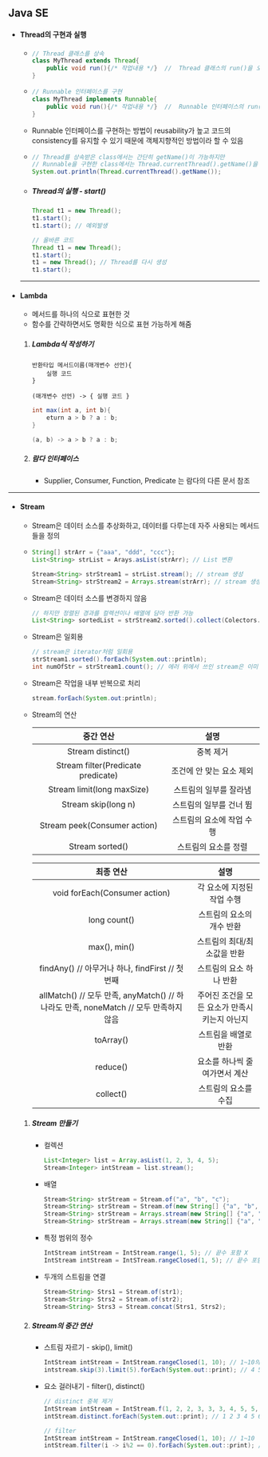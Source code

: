 ## Java SE

- #### Thread의 구현과 실행

   - ```java
     //	Thread 클래스를 상속
     class MyThread extends Thread{
         public void run(){/* 작업내용 */}	//	Thread 클래스의 run()을 오버라이딩
     }
     ```

   - ```java
     //	Runnable 인터페이스를 구현
     class MyThread implements Runnable{
         public void run(){/* 작업내용 */}	//	Runnable 인터페이스의 run()을 구현
     }
     ```

   - Runnable 인터페이스를 구현하는 방법이 reusability가 높고 코드의 consistency를 유지할 수 있기 때문에 객체지향적인 방법이라 할 수 있음

   - ```java
     //	Thread를 상속받은 class에서는 간단히 getName()이 가능하지만
     //	Runnable을 구현한 class에서는 Thread.currentThread().getName()을 해야함
     System.out.println(Thread.currentThread().getName());
     ```

   - ##### Thread의 실행 - start()

     ```java
     Thread t1 = new Thread();
     t1.start();
     t1.start(); // 예외발생
     
     // 올바른 코드
     Thread t1 = new Thread();
     t1.start();
     t1 = new Thread(); // Thread를 다시 생성
     t1.start();
     ```

   ------

- #### Lambda
  
     - 메서드를 하나의 식으로 표현한 것
     - 함수를 간략하면서도 명확한 식으로 표현 가능하게 해줌
     
     1. ##### Lambda식 작성하기
     
        ```
        반환타입 메서드이름(매개변수 선언){
        	실행 코드
        }
        
        (매개변수 선언) -> { 실행 코드 }
        ```
     
        ```java
        int max(int a, int b){
            eturn a > b ? a : b; 
        }
        
        (a, b) -> a > b ? a : b;
        ```
     
     2. ##### 람다 인터페이스
     
        - Supplier, Consumer, Function, Predicate 는 람다의 다른 문서 참조

------

- #### Stream

  - Stream은 데이터 소스를 추상화하고, 데이터를 다루는데 자주 사용되는 메서드들을 정의

  - ```java
    String[] strArr = {"aaa", "ddd", "ccc"};
    List<String> strList = Arays.asList(strArr); // List 변환
    
    Stream<String> strStream1 = strList.stream(); // stream 생성
    Stream<String> strStream2 = Arrays.stream(strArr); // stream 생성
    ```

  - Stream은 데이터 소스를 변경하지 않음

    ```java
    // 하지만 정렬된 경과를 컬렉션이나 배열에 담아 반환 가능
    List<String> sortedList = strStream2.sorted().collect(Colectors.toList());
    ```

  - Stream은 일회용

    ```java
    // stream은 iterator처럼 일회용
    strStream1.sorted().forEach(System.out::println);
    int numOfStr = strStream1.count(); // 에러 위에서 쓰인 stream은 이미 닫힘
    ```

  - Stream은 작업을 내부 반복으로 처리

    ```java
    stream.forEach(System.out:println);
    ```

  - Stream의 연산

    |                중간 연산                 |           설명            |
    | :--------------------------------------: | :-----------------------: |
    |           Stream<T> distinct()           |         중복 제거         |
    | Stream<T> filter(Predicate<T> predicate) | 조건에 안 맞는 요소 제외  |
    |      Stream<T> limit(long maxSize)       |  스트림의 일부를 잘라냄   |
    |          Stream<T> skip(long n)          |  스트림의 일부를 건너 뜀  |
    |    Stream<T> peek(Consumer<T> action)    | 스트림의 요소에 작업 수행 |
    |            Stream<T> sorted()            |   스트림의 요소를 정렬    |

    |                          최종 연산                           |                     설명                      |
    | :----------------------------------------------------------: | :-------------------------------------------: |
    |           void forEach(Consumer<? super ?> action)           |          각 요소에 지정된 작업 수행           |
    |                         long count()                         |           스트림의 요소의 개수 반환           |
    |                         max(), min()                         |          스트림의 최대/최소값을 반환          |
    |       findAny() // 아무거나 하나, findFirst // 첫 번째       |            스트림의 요소 하나 반환            |
    | allMatch() // 모두 만족, anyMatch() // 하나라도 만족,  noneMatch // 모두 만족하지 않음 | 주어진 조건을 모든 요소가 만족시키는지 아닌지 |
    |                          toArray()                           |             스트림을 배열로 반환              |
    |                           reduce()                           |         요소를 하나씩 줄여가면서 계산         |
    |                          collect()                           |             스트림의 요소를 수집              |

  1. ##### Stream 만들기

     - 컬렉션

       ```java
       List<Integer> list = Array.asList(1, 2, 3, 4, 5);
       Stream<Integer> intStream = list.stream();
       ```

     - 배열

       ```java
       Stream<String> strStream = Stream.of("a", "b", "c");
       Stream<String> strStream = Stream.of(new String[] {"a", "b", "c"});
       Stream<String> strStream = Arrays.stream(new String[] {"a", "b", "c"});
       Stream<String> strStream = Arrays.stream(new String[] {"a", "b", "c"}, 0 , 3);
       ```

     - 특정 범위의 정수

       ```java
       IntStream intStream = IntStream.range(1, 5); // 끝수 포함 X
       IntStream intStream = IntSTream.rangeClosed(1, 5); // 끝수 포함
       ```

     - 두개의 스트림을 연결

       ```java
       Stream<String> Strs1 = Stream.of(str1);
       Stream<String> Strs2 = Stream.of(str2);
       Stream<String> Strs3 = Stream.concat(Strs1, Strs2);
       ```

  2. ##### Stream의 중간 연산

     - 스트림 자르기 - skip(), limit()

       ```java
       IntStream intStream = IntStream.rangeClosed(1, 10); // 1~10의 요소 가진 스트림
       intstream.skip(3).limit(5).forEach(System.out::print); // 4 5 6 7 8
       ```

     - 요소 걸러내기 - filter(), distinct()

       ```java
       // distinct 중복 제거
       IntStream intStream = IntStream.f(1, 2, 2, 3, 3, 3, 4, 5, 5, 6);
       intStream.distinct.forEach(System.out::print); // 1 2 3 4 5 6
       ```

       ```java
       // filter 
       IntStream intStream = IntStream.rangeClosed(1, 10); // 1~10
       intStream.filter(i -> i%2 == 0).forEach(System.out::print); // 2 4 6 8 10
       ```

       